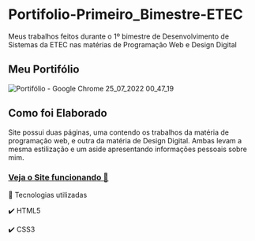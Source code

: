 # Portifolio-Primeiro_Bimestre-ETEC
Meus trabalhos feitos durante o 1º bimestre de Desenvolvimento de Sistemas da ETEC nas matérias de Programação Web e Design Digital


## Meu Portifólio
![Portifólio - Google Chrome 25_07_2022 00_47_19](https://user-images.githubusercontent.com/93893533/180695255-faa2c280-5844-43a4-9126-71342a6a8cbe.png)

## Como foi Elaborado
Site possui duas páginas, uma contendo os trabalhos da matéria de programação web, e outra da matéria de Design Digital. Ambas levam a mesma estilização e um aside apresentando informações pessoais sobre mim.

 <h3><a href="https://johnpetros.github.io/familia-simpsons/">Veja o Site funcionando 👀</a></h3>

 🚀 Tecnologias utilizadas

✔️ HTML5

✔️ CSS3
